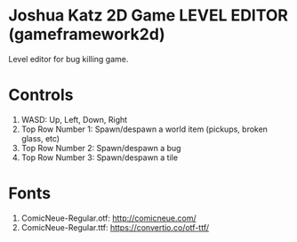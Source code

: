 # Joshua Katz 2D Game **LEVEL EDITOR** (gameframework2d)

Level editor for bug killing game.

# Controls

1. WASD: Up, Left, Down, Right
2. Top Row Number 1: Spawn/despawn a world item (pickups, broken glass, etc)
3. Top Row Number 2: Spawn/despawn a bug
3. Top Row Number 3: Spawn/despawn a tile

# Fonts

1. ComicNeue-Regular.otf: http://comicneue.com/
2. ComicNeue-Regular.ttf: https://convertio.co/otf-ttf/